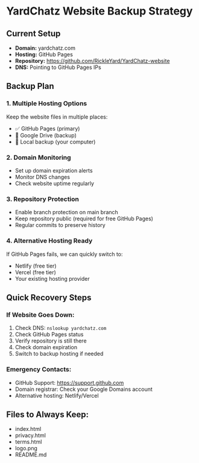 # YardChatz Website Backup Strategy

## Current Setup
- **Domain:** yardchatz.com
- **Hosting:** GitHub Pages
- **Repository:** https://github.com/RickleYard/YardChatz-website
- **DNS:** Pointing to GitHub Pages IPs

## Backup Plan

### 1. Multiple Hosting Options
Keep the website files in multiple places:
- ✅ GitHub Pages (primary)
- 🔄 Google Drive (backup)
- 🔄 Local backup (your computer)

### 2. Domain Monitoring
- Set up domain expiration alerts
- Monitor DNS changes
- Check website uptime regularly

### 3. Repository Protection
- Enable branch protection on main branch
- Keep repository public (required for free GitHub Pages)
- Regular commits to preserve history

### 4. Alternative Hosting Ready
If GitHub Pages fails, we can quickly switch to:
- Netlify (free tier)
- Vercel (free tier)
- Your existing hosting provider

## Quick Recovery Steps

### If Website Goes Down:
1. Check DNS: `nslookup yardchatz.com`
2. Check GitHub Pages status
3. Verify repository is still there
4. Check domain expiration
5. Switch to backup hosting if needed

### Emergency Contacts:
- GitHub Support: https://support.github.com
- Domain registrar: Check your Google Domains account
- Alternative hosting: Netlify/Vercel

## Files to Always Keep:
- index.html
- privacy.html
- terms.html
- logo.png
- README.md
